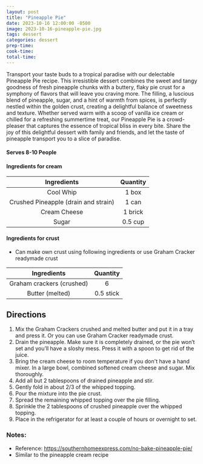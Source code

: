 ```yaml
---
layout: post
title: "Pineapple Pie"
date: 2023-10-16 12:00:00 -0500
image: 2023-10-16-pineapple-pie.jpg
tags: dessert
categories: dessert
prep-time:
cook-time:
total-time:
---
```


Transport your taste buds to a tropical paradise with our delectable Pineapple Pie recipe. This irresistible dessert combines the sweet and tangy goodness of fresh pineapple chunks with a buttery, flaky pie crust for a symphony of flavors that will leave you craving more. The filling, a luscious blend of pineapple, sugar, and a hint of warmth from spices, is perfectly nestled within the golden crust, creating a delightful balance of sweetness and texture. Whether served warm with a scoop of vanilla ice cream or chilled for a refreshing summertime treat, our Pineapple Pie is a crowd-pleaser that captures the essence of tropical bliss in every bite. Share the joy of this delightful dessert with family and friends, and let the taste of pineapple transport you to a slice of paradise.

#### Serves 8-10 People

#### Ingredients for cream

|                Ingredients                |  Quantity |
|:-----------------------------------------:|:---------:|
|                 Cool Whip                 |   1 box   |
|    Crushed Pineapple (drain and strain)   |   1 can   |
|                Cream Cheese               |  1 brick  |
|                   Sugar                   |  0.5 cup  |

#### Ingredients for crust
* Can make own crust using following ingredients or use Graham Cracker readymade crust

|                Ingredients                |  Quantity |
|:-----------------------------------------:|:---------:|
|         Graham crackers (crushed)         |     6     |
|              Butter (melted)              | 0.5 stick |

## Directions

1. Mix the Graham Crackers crushed and melted butter and put it in a tray and press it. Or you can use Graham Cracker readymade crust.
2. Drain the pineapple. Make sure it is completely drained, or the pie won’t set and you’ll have a sloshy mess. Press it with a spoon to get rid of the juice.
3. Bring the cream cheese to room temperature if you don't have a hand mixer. In a large bowl, combined softened cream cheese and sugar. Mix thoroughly.
4. Add all but 2 tablespoons of drained pineapple and stir.
5. Gently fold in about 2/3 of the whipped topping.
6. Pour the mixture into the pie crust.
7. Spread the remaining whipped topping over the pie filling.
8. Sprinkle the 2 tablespoons of crushed pineapple over the whipped topping.
9. Place in the refrigerator for at least a couple of hours or overnight to set.

### Notes:

* Reference: https://southernhomeexpress.com/no-bake-pineapple-pie/
* Similar to the pineapple cream recipe
